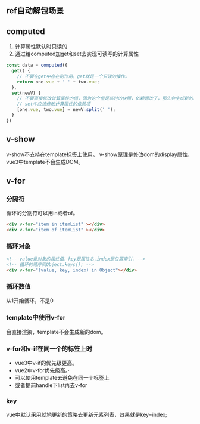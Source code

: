 ## ref自动解包场景

## computed
1. 计算属性默认时只读的
2. 通过给computed加get和set去实现可读写的计算属性
```javascript
const data = computed({
  get() {
    // 不要在get中存在副作用。get就是一个只读的操作。
    return one.vue + ' ' + two.vue;
  },
  set(newV) {
    // 不要直接修改计算属性的值，因为这个值是临时的快照，依赖源改了，那么会生成新的临时快照，替代掉我们的快照
    // set中应该修改计算属性的依赖项
    [one.vue, two.vue] = newV.split(' ');
  }
})
```
## v-show
v-show不支持在template标签上使用。
v-show原理是修改dom的display属性，vue3中template不会生成DOM。
## v-for
### 分隔符
循环的分割符可以用in或者of。
```html
<div v-for="item in itemList" ></div>
<div v-for="item of itemList" ></div>
```
### 循环对象
```html
<!-- value是对象的属性值，key是属性名,index是位置索引. -->
<!-- 循环的顺序同Object.keys(); -->
<div v-for="(value, key, index) in Object"></div>
```
### 循环数值
从1开始循环，不是0
### template中使用v-for
会直接渲染，template不会生成新的dom。
### v-for和v-if在同一个的标签上时
- vue3中v-if的优先级更高。
- vue2中v-for优先级高。·
- 可以使用template去避免在同一个标签上
- 或者提前handle下list再去v-for
### key
vue中默认采用就地更新的策略去更新元素列表，效果就是key=index;



